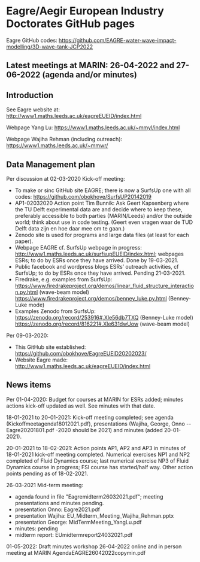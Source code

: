 # Eagre/Aegir European Industry Doctorates GitHub pages

Eagre GitHub codes: https://github.com/EAGRE-water-wave-impact-modelling/3D-wave-tank-JCP2022


## Latest meetings at MARIN: 26-04-2022 and 27-06-2022 (agenda and/or minutes)

## Introduction
See Eagre website at: http://www1.maths.leeds.ac.uk/eagreEUEID/index.html

Webpage Yang Lu: https://www1.maths.leeds.ac.uk/~mmyl/index.html

Webpage Wajiha Rehman (including outreach): https://www1.maths.leeds.ac.uk/~mmwr/


## Data Management plan

Per discussion at 02-03-2020 Kick-off meeting:

- To make or sinc GitHub site EAGRE; there is now a SurfsUp one with all codes: https://github.com/obokhove/SurfsUP20142019
- AP1-02032020 Action point Tim Bunnik: Ask Geert Kapsenberg where the TU Delft experimental data are and decide where to keep these, preferably accessible to both parties (MARIN/Leeds) and/or the outside world; think about use in code testing. (Geert even vragen waar de TUD Delft data zijn en hoe daar mee om te gaan.)
- Zenodo site  is used for programs and large data files (at least for each paper).
- Webpage EAGRE cf. SurfsUp webpage in progress: http://www1.maths.leeds.ac.uk/surfsupEUEID/index.html; webpages ESRs;
to do by ESRs once they have arrived. Done by 19-03-2021.
- Public facebook and wordpress blogs ESRs’ outreach activities, cf SurfsUp;
to do by ESRs once they have arrived. Pending 21-03-2021.
- Firedrake, e.g. examples from SurfsUp: https://www.firedrakeproject.org/demos/linear_fluid_structure_interaction.py.html (wave-beam model) https://www.firedrakeproject.org/demos/benney_luke.py.html (Benney-Luke mode)
- Examples Zenodo from SurfsUp: https://zenodo.org/record/253916#.Xle56db7TXQ (Benney-Luke model) https://zenodo.org/record/816221#.Xle631dwUow (wave-beam model)

Per 09-03-2020:
- This GitHub site established: https://github.com/obokhove/EagreEUEID20202023/
- Website Eagre made:  http://www1.maths.leeds.ac.uk/eagreEUEID/index.html

## News items

Per 01-04-2020: Budget for courses at MARIN for ESRs added; minutes actions kick-off updated as well. See minutes with that date.

18-01-2021 to 20-01-2021: Kick-off meeting completed; see agenda (Kickoffmeetagenda18012021.pdf), presentations (Wajiha, George, Onno --Eagre20201801.pdf -2020 should be 2021) and minutes (added 20-01-2021).

20-01-2021 to 18-02-2021: Action points AP1, AP2 and AP3 in minutes of 18-01-2021 kick-off meeting completed. Numerical exercises NP1 and NP2 completed of Fluid Dynamics course; last numerical exercise NP3 of Fluid Dynamics course in progress; FSI course has started/half way. Other action points pending as of 18-02-2021.

26-03-2021 Mid-term meeting:
- agenda found in file "Eagremidterm26032021.pdf"; meeting presentations and minutes pending.
- presentation Onno: Eagre2021.pdf
- presentation Wajiha: EU_Midterm_Meeting_Wajiha_Rehman.pptx
- presentation George: MidTermMeeting_YangLu.pdf
- minutes: pending
- midterm report: EUmidtermreport24032021.pdf

01-05-2022: Draft minutes workshop 26-04-2022 online and in person meeting at MARIN 
AgendaEAGRE26042022copymin.pdf



